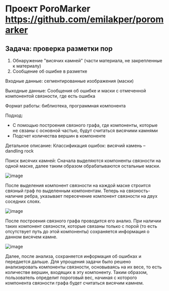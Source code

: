# Проект PoroMarker https://github.com/emilakper/poromarker
## Задача: проверка разметки пор
1) Обнаружение "висячих камней" (части материала, не закрепленные к материалу)
2) Сообщение об ошибке в разметке


Входные данные: сегментированные изображения (маски)


Выходные данные: Сообщения об ошибке и маски с отмеченной компонентой связности, где есть ошибка

Формат работы: библиотека, программная компонента

Подход:
- С помощью построения связного графа, где компоненты, которые не свзаны с основной частью, будут считаться висячими камнями
- Подсчет количества вершин в компоненте

Детальное описание:
Классификация ошибок: висячий камень – dandling rock
 

Поиск висячих камней: Сначала выделяются компоненты связности на одной маске, далее таким образом обрабатываются остальные маски. 
 
![image](https://github.com/RomadovaIrina/misis2023f-22-04-romadova-i-o/assets/113946752/bf8a25e2-8c44-428f-aeee-e18d1732102d)


После выделения компонент связности на каждой маске строится связный граф по выделенным компонентам. Теперь на связность- наличие ребра, указывает пересечение компонент связности на двух соседних слоях.
 
![image](https://github.com/RomadovaIrina/misis2023f-22-04-romadova-i-o/assets/113946752/57bda934-bdb2-4fc4-92de-af0acfd86d07)


После построения связного графа проводится его анализ. При наличии таких компонент связности, которые связаны только с порой (то есть отсутствует путь до этой компоненты) сохраняется информация о данном висячем камне.
 
![image](https://github.com/RomadovaIrina/misis2023f-22-04-romadova-i-o/assets/113946752/4aafbb88-a7c5-4991-a1c1-352938adbd93)


Далее, после анализа, сохраняется информация об ошибках и передается дальше.
Для упрощения задачи было решено анализировать компоненты связности, основываясь на их весе, то есть количестве вершин, входящих в эту компоненту. Таким образом, пользователь определит пороговый вес, начиная с которого компонента связности графа будет считаться висячим камнем.




